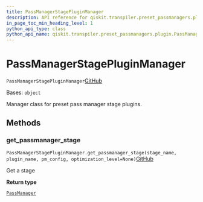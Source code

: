 ```yaml
---
title: PassManagerStagePluginManager
description: API reference for qiskit.transpiler.preset_passmanagers.plugin.PassManagerStagePluginManager
in_page_toc_min_heading_level: 1
python_api_type: class
python_api_name: qiskit.transpiler.preset_passmanagers.plugin.PassManagerStagePluginManager
---
```


# PassManagerStagePluginManager

<span id="qiskit.transpiler.preset_passmanagers.plugin.PassManagerStagePluginManager" />

`PassManagerStagePluginManager`[GitHub](https://github.com/qiskit/qiskit/tree/stable/0.40/qiskit/transpiler/preset_passmanagers/plugin.py "view source code")

Bases: `object`

Manager class for preset pass manager stage plugins.

## Methods

### get\_passmanager\_stage

<span id="qiskit.transpiler.preset_passmanagers.plugin.PassManagerStagePluginManager.get_passmanager_stage" />

`PassManagerStagePluginManager.get_passmanager_stage(stage_name, plugin_name, pm_config, optimization_level=None)`[GitHub](https://github.com/qiskit/qiskit/tree/stable/0.40/qiskit/transpiler/preset_passmanagers/plugin.py "view source code")

Get a stage

**Return type**

[`PassManager`](qiskit.transpiler.PassManager "qiskit.transpiler.passmanager.PassManager")

